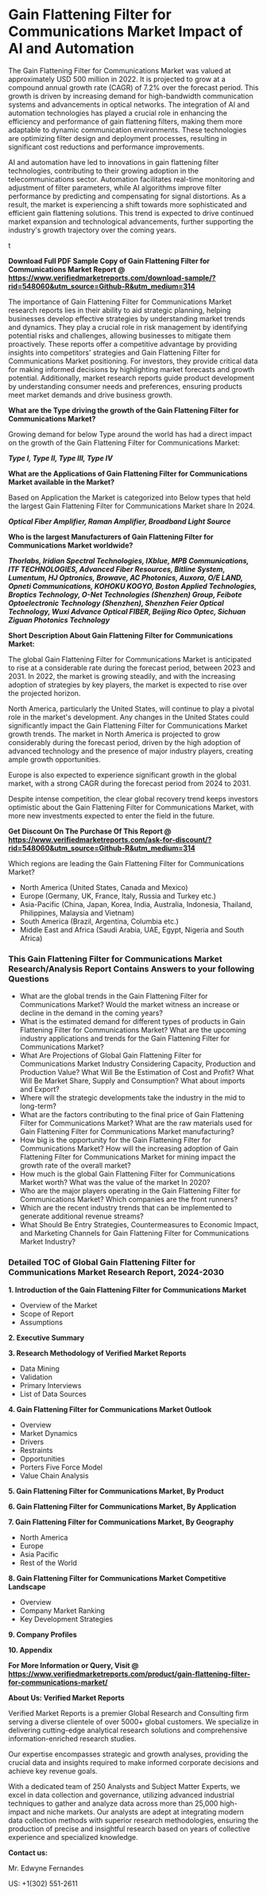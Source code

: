 <meta name="title" content="Global Gain Flattening Filter for Communications Market Impact of AI and Automation"><meta name="description" content="The Gain Flattening Filter for Communications Market was valued at approximately USD 500 million in 2022. It is projected to grow at a compound annual growth rate (CAG"><meta name="title" content="Gain Flattening Filter for Communications Market Size, Share, Scope, Trends, Growth, Opportunities, Analysis, Forecast"><h1>Gain Flattening Filter for Communications Market Impact of AI and Automation</h1><p>The Gain Flattening Filter for Communications Market was valued at approximately USD 500 million in 2022. It is projected to grow at a compound annual growth rate (CAGR) of 7.2% over the forecast period. This growth is driven by increasing demand for high-bandwidth communication systems and advancements in optical networks. The integration of AI and automation technologies has played a crucial role in enhancing the efficiency and performance of gain flattening filters, making them more adaptable to dynamic communication environments. These technologies are optimizing filter design and deployment processes, resulting in significant cost reductions and performance improvements.</p><p>AI and automation have led to innovations in gain flattening filter technologies, contributing to their growing adoption in the telecommunications sector. Automation facilitates real-time monitoring and adjustment of filter parameters, while AI algorithms improve filter performance by predicting and compensating for signal distortions. As a result, the market is experiencing a shift towards more sophisticated and efficient gain flattening solutions. This trend is expected to drive continued market expansion and technological advancements, further supporting the industry's growth trajectory over the coming years.</p>t</p><p id="" class=""><strong>Download Full PDF Sample Copy of Gain Flattening Filter for Communications Market Report @ <a href="https://www.verifiedmarketreports.com/download-sample/?rid=548060&utm_source=Github-R&utm_medium=314" target="_blank">https://www.verifiedmarketreports.com/download-sample/?rid=548060&utm_source=Github-R&utm_medium=314</a></strong></p><p>The importance of&nbsp;Gain Flattening Filter for Communications Market research reports lies in their ability to aid strategic planning, helping businesses develop effective strategies by understanding market trends and dynamics. They play a crucial role in risk management by identifying potential risks and challenges, allowing businesses to mitigate them proactively. These reports offer a competitive advantage by providing insights into competitors' strategies and Gain Flattening Filter for Communications Market positioning. For investors, they provide critical data for making informed decisions by highlighting market forecasts and growth potential. Additionally, market research reports guide product development by understanding consumer needs and preferences, ensuring products meet market demands and drive business growth.</p><p><strong>What are the&nbsp;Type driving the growth of the Gain Flattening Filter for Communications Market?</strong></p><p id="" class="">Growing demand for below Type around the world has had a direct impact on the growth of the Gain Flattening Filter for Communications Market:</p><em><strong>Type I, Type II, Type III, Type IV</strong></em></p><strong>What are the&nbsp;Applications&nbsp;of Gain Flattening Filter for Communications Market available in the Market?</strong></p><p id="" class="">Based on Application the Market is categorized into Below types that held the largest Gain Flattening Filter for Communications Market share In 2024.</p><em><strong>Optical Fiber Amplifier, Raman Amplifier, Broadband Light Source</strong></em></p><strong>Who is the largest Manufacturers of Gain Flattening Filter for Communications Market worldwide?</strong></p><p><em><strong>Thorlabs, Iridian Spectral Technologies, IXblue, MPB Communications, ITF TECHNOLOGIES, Advanced Fiber Resources, Bitline System, Lumentum, HJ Optronics, Browave, AC Photonics, Auxora, O/E LAND, Opneti Communications, KOHOKU KOGYO, Boston Applied Technologies, Broptics Technology, O-Net Technologies (Shenzhen) Group, Feibote Optoelectronic Technology (Shenzhen), Shenzhen Feier Optical Technology, Wuxi Advance Optical FIBER, Beijing Rico Optec, Sichuan Ziguan Photonics Technology</strong></em></p><p id="" class=""><strong>Short Description About Gain Flattening Filter for Communications Market:</strong></p><p>The global Gain Flattening Filter for Communications Market is anticipated to rise at a considerable rate during the forecast period, between 2023 and 2031. In 2022, the market is growing steadily, and with the increasing adoption of strategies by key players, the market is expected to rise over the projected horizon.</p><p>North America, particularly the United States, will continue to play a pivotal role in the market's development. Any changes in the United States could significantly impact the Gain Flattening Filter for Communications Market growth trends. The market in North America is projected to grow considerably during the forecast period, driven by the high adoption of advanced technology and the presence of major industry players, creating ample growth opportunities.</p><p>Europe is also expected to experience significant growth in the global market, with a strong CAGR during the forecast period from 2024 to 2031.</p><p>Despite intense competition, the clear global recovery trend keeps investors optimistic about the Gain Flattening Filter for Communications Market, with more new investments expected to enter the field in the future.</p><p id="" class=""><strong>Get Discount On The Purchase Of This Report @ <a href="https://www.verifiedmarketreports.com/ask-for-discount/?rid=548060&utm_source=Github-R&utm_medium=314" target="_blank">https://www.verifiedmarketreports.com/ask-for-discount/?rid=548060&utm_source=Github-R&utm_medium=314</a></strong></p>Which regions are leading the Gain Flattening Filter for Communications Market?</p><ul><li>North America (United States, Canada and Mexico)</li><li>Europe (Germany, UK, France, Italy, Russia and Turkey etc.)</li><li>Asia-Pacific (China, Japan, Korea, India, Australia, Indonesia, Thailand, Philippines, Malaysia and Vietnam)</li><li>South America (Brazil, Argentina, Columbia etc.)</li><li>Middle East and Africa (Saudi Arabia, UAE, Egypt, Nigeria and South Africa)</li></ul><h3 id="" class="">This Gain Flattening Filter for Communications Market Research/Analysis Report Contains Answers to your following Questions</h3><ul><li>What are the global trends in the Gain Flattening Filter for Communications Market? Would the market witness an increase or decline in the demand in the coming years?</li><li>What is the estimated demand for different types of products in Gain Flattening Filter for Communications Market? What are the upcoming industry applications and trends for the Gain Flattening Filter for Communications Market?</li><li>What Are Projections of Global Gain Flattening Filter for Communications Market Industry Considering Capacity, Production and Production Value? What Will Be the Estimation of Cost and Profit? What Will Be Market Share, Supply and Consumption? What about imports and Export?</li><li>Where will the strategic developments take the industry in the mid to long-term?</li><li>What are the factors contributing to the final price of Gain Flattening Filter for Communications Market? What are the raw materials used for Gain Flattening Filter for Communications Market manufacturing?</li><li>How big is the opportunity for the Gain Flattening Filter for Communications Market? How will the increasing adoption of Gain Flattening Filter for Communications Market for mining impact the growth rate of the overall market?</li><li>How much is the global Gain Flattening Filter for Communications Market worth? What was the value of the market In 2020?</li><li>Who are the major players operating in the Gain Flattening Filter for Communications Market? Which companies are the front runners?</li><li>Which are the recent industry trends that can be implemented to generate additional revenue streams?</li><li>What Should Be Entry Strategies, Countermeasures to Economic Impact, and Marketing Channels for Gain Flattening Filter for Communications Market Industry?</li></ul><h3 id="" class="">Detailed TOC of Global Gain Flattening Filter for Communications Market Research Report, 2024-2030</h3><p id="" class=""><strong>1. Introduction of the Gain Flattening Filter for Communications Market</strong></p><ul><li>Overview of the Market</li><li>Scope of Report</li><li>Assumptions</li></ul><p id="" class=""><strong>2. Executive Summary</strong></p><p id="" class=""><strong>3. Research Methodology of Verified Market Reports</strong></p><ul><li>Data Mining</li><li>Validation</li><li>Primary Interviews</li><li>List of Data Sources</li></ul><p id="" class=""><strong>4. Gain Flattening Filter for Communications Market Outlook</strong></p><ul><li>Overview</li><li>Market Dynamics</li><li>Drivers</li><li>Restraints</li><li>Opportunities</li><li>Porters Five Force Model</li><li>Value Chain Analysis</li></ul><p id="" class=""><strong>5. Gain Flattening Filter for Communications Market, By Product</strong></p><p id="" class=""><strong>6. Gain Flattening Filter for Communications Market, By Application</strong></p><p id="" class=""><strong>7. Gain Flattening Filter for Communications Market, By Geography</strong></p><ul><li>North America</li><li>Europe</li><li>Asia Pacific</li><li>Rest of the World</li></ul><p id="" class=""><strong>8. Gain Flattening Filter for Communications Market Competitive Landscape</strong></p><ul><li>Overview</li><li>Company Market Ranking</li><li>Key Development Strategies</li></ul><p id="" class=""><strong>9. Company Profiles</strong></p><p id="" class=""><strong>10. Appendix</strong></p><p id="" class=""><strong>For More Information or Query, Visit @ <a href="https://www.verifiedmarketreports.com/product/gain-flattening-filter-for-communications-market/" target="_blank">https://www.verifiedmarketreports.com/product/gain-flattening-filter-for-communications-market/</a></strong></p><p id="" class=""><strong>About Us: Verified Market Reports</strong></p><p id="" class="">Verified Market Reports is a premier Global Research and Consulting firm serving a diverse clientele of over 5000+ global customers. We specialize in delivering cutting-edge analytical research solutions and comprehensive information-enriched research studies.</p><p id="" class="">Our expertise encompasses strategic and growth analyses, providing the crucial data and insights required to make informed corporate decisions and achieve key revenue goals.</p><p id="" class="">With a dedicated team of 250 Analysts and Subject Matter Experts, we excel in data collection and governance, utilizing advanced industrial techniques to gather and analyze data across more than 25,000 high-impact and niche markets. Our analysts are adept at integrating modern data collection methods with superior research methodologies, ensuring the production of precise and insightful research based on years of collective experience and specialized knowledge.</p><p id="" class=""><strong>Contact us:</strong></p><p id="" class="">Mr. Edwyne Fernandes</p><p id="" class="">US: +1(302) 551-2611</p>